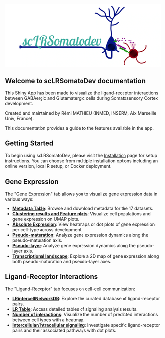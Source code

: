![scLRSomatoDev logo](img/logo_scLRSomatoDev.webp)

## Welcome to scLRSomatoDev documentation

This Shiny App has been made to visualize the ligand-receptor interactions between GABAergic and Glutamatergic cells during Somatosensory Cortex development.

Created and maintained by Rémi MATHIEU (INMED, INSERM, Aix Marseille Univ, France).

This documentation provides a guide to the features available in the app.

## Getting Started

To begin using scLRSomatoDev, please visit the [Installation](Installation.md) page for setup instructions. You can choose from multiple installation options including an online version, local R setup, or Docker deployment.

## Gene Expression

The "Gene Expression" tab allows you to visualize gene expression data in various ways:

- **[Metadata Table](Gene%20Expression.md#metadata-table)**: Browse and download metadata for the 17 datasets.
- **[Clustering results and Feature plots](Gene%20Expression.md#clustering-results-and-feature-plots)**: Visualize cell populations and gene expression on UMAP plots.
- **[Absolute Expression](Gene%20Expression.md#absolute-expression)**: View heatmaps or dot plots of gene expression per cell-type across development.
- **[Pseudo-maturation](Gene%20Expression.md#pseudo-maturation)**: Analyze gene expression dynamics along the pseudo-maturation axis.
- **[Pseudo-layer](Gene%20Expression.md#pseudo-layer)**: Analyze gene expression dynamics along the pseudo-layer axis.
- **[Transcriptional landscape](Gene%20Expression.md#transcriptional-landscape)**: Explore a 2D map of gene expression along both pseudo-maturation and pseudo-layer axes.

## Ligand-Receptor Interactions

The "Ligand-Receptor" tab focuses on cell-cell communication:

- **[LRintercellNetworkDB](Ligand-Receptor.md#lrintercellnetworkdb)**: Explore the curated database of ligand-receptor pairs.
- **[LR Table](Ligand-Receptor.md#lr-table)**: Access detailed tables of signaling analysis results.
- **[Number of interactions](Ligand-Receptor.md#number-of-interactions)**: Visualize the number of predicted interactions between cell types with a heatmap.
- **[Intercellular/Intracellular signaling](Ligand-Receptor.md#intercellularintracellular-signaling)**: Investigate specific ligand-receptor pairs and their associated pathways with dot plots.

